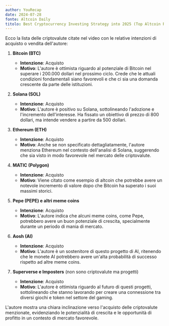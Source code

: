 ```yaml
---
author: YouRecap
date: 2024-07-28
fonte: Altcoin Daily
titolo: Best Cryptocurrency Investing Strategy into 2025 (Top Altcoin Revealed) | EllioTrades
---
```


Ecco la lista delle criptovalute citate nel video con le relative intenzioni di acquisto o vendita dell'autore:

1. **Bitcoin (BTC)**
   - **Intenzione**: Acquisto
   - **Motivo**: L'autore è ottimista riguardo al potenziale di Bitcoin nel superare i 200.000 dollari nel prossimo ciclo. Crede che le attuali condizioni fondamentali siano favorevoli e che ci sia una domanda crescente da parte delle istituzioni.

2. **Solana (SOL)**
   - **Intenzione**: Acquisto
   - **Motivo**: L'autore è positivo su Solana, sottolineando l'adozione e l'incremento dell'interesse. Ha fissato un obiettivo di prezzo di 800 dollari, ma intende vendere a partire da 500 dollari.

3. **Ethereum (ETH)**
   - **Intenzione**: Acquisto
   - **Motivo**: Anche se non specificato dettagliatamente, l'autore menziona Ethereum nel contesto dell'analisi di Solana, suggerendo che sia visto in modo favorevole nel mercato delle criptovalute.

4. **MATIC (Polygon)**
   - **Intenzione**: Acquisto
   - **Motivo**: Viene citato come esempio di altcoin che potrebbe avere un notevole incremento di valore dopo che Bitcoin ha superato i suoi massimi storici.

5. **Pepe (PEPE) e altri meme coins**
   - **Intenzione**: Acquisto
   - **Motivo**: L'autore indica che alcuni meme coins, come Pepe, potrebbero avere un buon potenziale di crescita, specialmente durante un periodo di mania di mercato.

6. **Aosh (AI)**
   - **Intenzione**: Acquisto
   - **Motivo**: L'autore è un sostenitore di questo progetto di AI, ritenendo che le monete AI potrebbero avere un'alta probabilità di successo rispetto ad altre meme coins.

7. **Superverse e Imposters** (non sono criptovalute ma progetti)
   - **Intenzione**: Acquisto
   - **Motivo**: L'autore è ottimista riguardo al futuro di questi progetti, sottolineando che stanno lavorando per creare una connessione tra diversi giochi e token nel settore del gaming.

L'autore mostra una chiara inclinazione verso l'acquisto delle criptovalute menzionate, evidenziando le potenzialità di crescita e le opportunità di profitto in un contesto di mercato favorevole.
